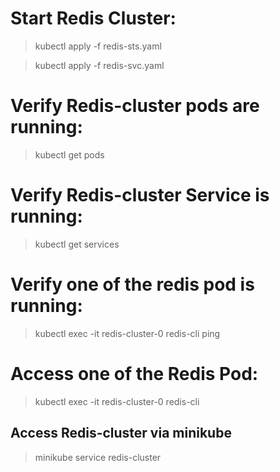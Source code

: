 # Start Redis Cluster:
>kubectl apply -f redis-sts.yaml

>kubectl apply -f redis-svc.yaml

# Verify Redis-cluster pods are running:
>kubectl get pods


# Verify Redis-cluster Service is running:
>kubectl get services

# Verify one of the redis pod is running:
>kubectl exec -it redis-cluster-0 redis-cli ping

# Access one of the Redis Pod:
>kubectl exec -it redis-cluster-0 redis-cli

## Access Redis-cluster via minikube
>minikube service redis-cluster
